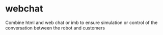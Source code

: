# webchat
Combine html and web chat or imb  to ensure simulation or control of the conversation between the robot and customers 
